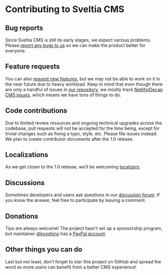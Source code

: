 # Contributing to Sveltia CMS

## Bug reports

Since Sveltia CMS is still its early stages, we expect various problems. Please [report any bugs to us](https://github.com/sveltia/sveltia-cms/issues/new?type=bug) so we can make the product better for everyone.

## Feature requests

You can also [request new features](https://github.com/sveltia/sveltia-cms/issues/new?type=feature), but we may not be able to work on it in the near future due to heavy workload. Keep in mind that even though there are only a handful of issues in [our repository](https://github.com/sveltia/sveltia-cms/issues?q=is%3Aissue%20state%3Aopen%20type%3AFeature), we mostly track [Netlify/Decap CMS issues](https://github.com/decaporg/decap-cms/issues?q=label%3A%22type%3A%20feature%22%20OR%20label%3A%22kind%3A%20feature%22), which means we have tons of things to do.

## Code contributions

Due to limited review resources and ongoing technical upgrades across the codebase, pull requests will not be accepted for the time being, except for trivial changes such as fixing a typo, style, etc. Please file issues instead. We plan to create contributor documents after the 1.0 release.

## Localizations

As we get closer to the 1.0 release, we’ll be welcoming [localizers](https://github.com/sveltia/sveltia-cms/blob/main/src/lib/locales/README.md).

## Discussions

Sometimes developers and users ask questions in our [discussion forum](https://github.com/sveltia/sveltia-cms/discussions/categories/q-a). If you know the answer, feel free to participate by leaving a comment.

## Donations

Tips are always welcome! The project hasn’t set up a sponsorship program, but maintainer [@kyoshino](https://github.com/kyoshino) has a [PayPal account](https://paypal.me/kohei).

## Other things you can do

Last but not least, don’t forget to star this project on GitHub and spread the word so more users can benefit from a better CMS experience!
